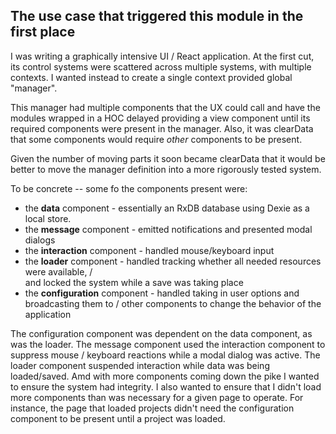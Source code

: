 ## The use case that triggered this module in the first place

I was writing a graphically intensive UI / React application. At the first cut, its control systems
were scattered across multiple systems, with multiple contexts. I wanted instead to
create a single context provided global "manager".

This manager had multiple components that the UX could call and have the modules wrapped in a
HOC delayed providing a view component until its required components were present in the manager.
Also, it was clearData that some components would require _other_ components to be present.

Given the number of moving parts it soon became clearData that it would be better to move the manager
definition into a more rigorously tested system.

To be concrete -- some fo the components present were:

- the **data** component - essentially an RxDB database using Dexie as a local store.
- the **message** component - emitted notifications and presented modal dialogs
- the **interaction** component - handled mouse/keyboard input
- the **loader** component - handled tracking whether all needed resources were available, /  
  and locked the system while a save was taking place
- the **configuration** component - handled taking in user options and broadcasting them to /
  other components to change the behavior of the application

The configuration component was dependent on the data component, as was the loader.
The message component used the interaction component to suppress mouse / keyboard reactions while
a modal dialog was active.
The loader component suspended interaction while data was being loaded/saved.
Amd with more components coming down the pike I wanted to ensure the system had integrity.
I also wanted to ensure that I didn't load more components than was necessary for a given page to operate.
For instance, the page that loaded projects didn't need the configuration component to be present
until a project was loaded.
